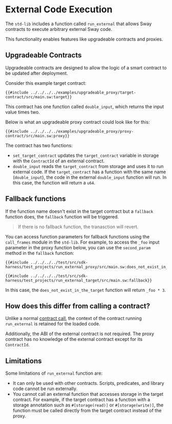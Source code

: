 # External Code Execution

The `std-lib` includes a function called `run_external` that allows Sway contracts to execute arbitrary external Sway code.

This functionality enables features like upgradeable contracts and
proxies.

## Upgradeable Contracts

Upgradeable contracts are designed to allow the logic of a smart contract to be updated after deployment.

Consider this example target contract:

```sway
{{#include ../../../../examples/upgradeable_proxy/target-contract/src/main.sw:target}}
```

This contract has one function called `double_input`, which returns the input value times two.

Below is what an upgradeable proxy contract could look like for this:

```sway
{{#include ../../../../examples/upgradeable_proxy/proxy-contract/src/main.sw:proxy}}
```

The contract has two functions:

- `set_target_contract` updates the `target_contract` variable in storage with the `ContractId` of an external contract.
- `double_input` reads the `target_contract` from storage and uses it to run external code. If the `target_contract` has a function with the same name (`double_input`), the code in the external `double_input` function will run.
In this case, the function will return a `u64`.

## Fallback functions

If the function name doesn't exist in the target contract but a `fallback` function does, the `fallback` function will be triggered.

> If there is no fallback function, the tranasction will revert.

You can access function parameters for fallback functions using the `call_frames` module in the `std-lib`.
For example, to access the `_foo` input parameter in the proxy function below, you can use the `second_param` method in the `fallback` function:

```sway
{{#include ../../../../test/src/sdk-harness/test_projects/run_external_proxy/src/main.sw:does_not_exist_in_the_target}}
```

```sway
{{#include ../../../../test/src/sdk-harness/test_projects/run_external_target/src/main.sw:fallback}}
```

In this case, the `does_not_exist_in_the_target` function will return `_foo * 3`.

## How does this differ from calling a contract?

Unlike a normal [contract call](./calling_contracts.md), the context of the contract running
`run_external` is retained for the loaded code.

Additionally, the ABI of the external contract is not required. The proxy contract has no knowledge of the external contract except for its `ContractId`.

## Limitations

Some limitations of `run_external` function are:

- It can only be used with other contracts. Scripts, predicates, and library code cannot be run externally.
- You cannot call an external function that accesses storage in the target contract. For example, if the target contract has a function with a storage annotation such as `#[storage(read)]` or `#[storage(write)]`, the function must be called directly from the target contract instead of the proxy.
